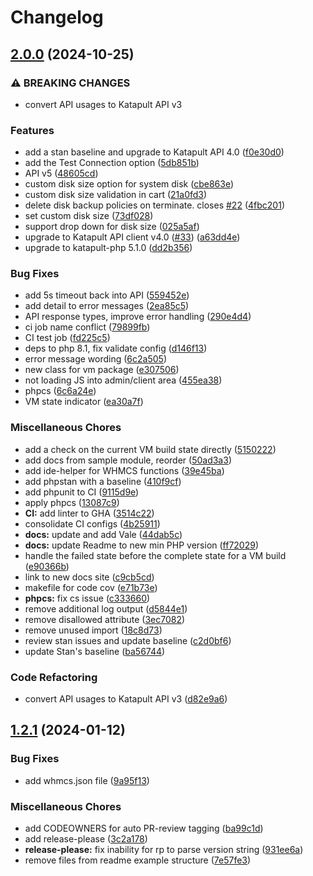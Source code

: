 # Changelog

## [2.0.0](https://github.com/krystal/katapult-whmcs/compare/v1.2.1...v2.0.0) (2024-10-25)


### ⚠ BREAKING CHANGES

* convert API usages to Katapult API v3

### Features

* add a stan baseline and upgrade to Katapult API 4.0 ([f0e30d0](https://github.com/krystal/katapult-whmcs/commit/f0e30d0db17860e431d0995d5a74bd560cfee304))
* add the Test Connection option ([5db851b](https://github.com/krystal/katapult-whmcs/commit/5db851b963a43ecb1a99cdddae76013d9bfe4a3a))
* API v5 ([48605cd](https://github.com/krystal/katapult-whmcs/commit/48605cd9a30928a544edf4c268a0527bc2f6d864))
* custom disk size option for system disk ([cbe863e](https://github.com/krystal/katapult-whmcs/commit/cbe863e6a123580afc398558c76aad5a25695aa6))
* custom disk size validation in cart ([21a0fd3](https://github.com/krystal/katapult-whmcs/commit/21a0fd30d65a86071d1cf069a83384ea6b862ebb))
* delete disk backup policies on terminate. closes [#22](https://github.com/krystal/katapult-whmcs/issues/22) ([4fbc201](https://github.com/krystal/katapult-whmcs/commit/4fbc201f479b366e0a74451bd3e941aeda5a9c68))
* set custom disk size ([73df028](https://github.com/krystal/katapult-whmcs/commit/73df0282e900e944a634dd0ff38993b954ecd3fd))
* support drop down for disk size ([025a5af](https://github.com/krystal/katapult-whmcs/commit/025a5af74aa20ed646f65ae7e3e884802e81966d))
* upgrade to Katapult API client v4.0 ([#33](https://github.com/krystal/katapult-whmcs/issues/33)) ([a63dd4e](https://github.com/krystal/katapult-whmcs/commit/a63dd4e06129b9e3286a7117b01914b3769375d8))
* upgrade to katapult-php 5.1.0 ([dd2b356](https://github.com/krystal/katapult-whmcs/commit/dd2b356df0717b9eded041b5b4eca2e0dcf14f4e))


### Bug Fixes

* add 5s timeout back into API ([559452e](https://github.com/krystal/katapult-whmcs/commit/559452e30a735935f3c693a0c7c82af4eb2cc23c))
* add detail to error messages ([2ea85c5](https://github.com/krystal/katapult-whmcs/commit/2ea85c50b2e5c5b8e9a480d0e6cf04439e50ff46))
* API response types, improve error handling ([290e4d4](https://github.com/krystal/katapult-whmcs/commit/290e4d4e7176f800b4e4992128f204b19cb69e63))
* ci job name conflict ([79899fb](https://github.com/krystal/katapult-whmcs/commit/79899fbcd8fc8d02e25a15861bee9b0caf9b51df))
* CI test job ([fd225c5](https://github.com/krystal/katapult-whmcs/commit/fd225c56983a6f331df04b55601a659d693566f8))
* deps to php 8.1, fix validate config ([d146f13](https://github.com/krystal/katapult-whmcs/commit/d146f1387fae5d08f8a603054c24ec0f8272cc74))
* error message wording ([6c2a505](https://github.com/krystal/katapult-whmcs/commit/6c2a5059cf376ebadf3cfa35442514cc40d621dd))
* new class for vm package ([e307506](https://github.com/krystal/katapult-whmcs/commit/e30750634fc0c0de3ac44a381bc58e908cf5a6cd))
* not loading JS into admin/client area ([455ea38](https://github.com/krystal/katapult-whmcs/commit/455ea386a37c8fc70fbe3e4f1e07ea120361e948))
* phpcs ([6c6a24e](https://github.com/krystal/katapult-whmcs/commit/6c6a24ec99e1e943c4c40a346a2c8f7099fc260f))
* VM state indicator ([ea30a7f](https://github.com/krystal/katapult-whmcs/commit/ea30a7f9f035ecfb91decfbf70234f6ebaed44bb))


### Miscellaneous Chores

* add a check on the current VM build state directly ([5150222](https://github.com/krystal/katapult-whmcs/commit/5150222e38c93f44e8d05de7481d81639b2e2fb9))
* add docs from sample module, reorder ([50ad3a3](https://github.com/krystal/katapult-whmcs/commit/50ad3a39799c79dea702bfb19260249f6d692381))
* add ide-helper for WHMCS functions ([39e45ba](https://github.com/krystal/katapult-whmcs/commit/39e45bafae17b89541dc3310eb2d301a03cfa5d5))
* add phpstan with a baseline ([410f9cf](https://github.com/krystal/katapult-whmcs/commit/410f9cf4c91791bc3aeb92de6a1fa876a343b642))
* add phpunit to CI ([9115d9e](https://github.com/krystal/katapult-whmcs/commit/9115d9e296837a092baf0379ae6f99de2919f2d5))
* apply phpcs ([13087c9](https://github.com/krystal/katapult-whmcs/commit/13087c90933d89fff92b591ecaa824e27e250dec))
* **CI:** add linter to GHA ([3514c22](https://github.com/krystal/katapult-whmcs/commit/3514c22a7c912f49b4fa81b44401bfd211c3ba88))
* consolidate CI configs ([4b25911](https://github.com/krystal/katapult-whmcs/commit/4b25911020c21a780682e563435be198779cf536))
* **docs:** update and add Vale ([44dab5c](https://github.com/krystal/katapult-whmcs/commit/44dab5c687d1f4df65fc9bea4f54d425f032db1d))
* **docs:** update Readme to new min PHP version ([ff72029](https://github.com/krystal/katapult-whmcs/commit/ff72029bf4124c405ec54da8fed08df79cd74c1c))
* handle the failed state before the complete state for a VM build ([e90366b](https://github.com/krystal/katapult-whmcs/commit/e90366bea233eb4b84e0f3e8e276d98f163080bf))
* link to new docs site ([c9cb5cd](https://github.com/krystal/katapult-whmcs/commit/c9cb5cde91ca4e1535d103d81a52b29d8edbaa4c))
* makefile for code cov ([e71b73e](https://github.com/krystal/katapult-whmcs/commit/e71b73e281f0085ca97480a5496afe125e96f728))
* **phpcs:** fix cs issue ([c333660](https://github.com/krystal/katapult-whmcs/commit/c3336603b199e9bdc6c6a7c9637b7122ff6572a4))
* remove additional log output ([d5844e1](https://github.com/krystal/katapult-whmcs/commit/d5844e181f6dbf037cd2cf3abc6952f718825aa0))
* remove disallowed attribute ([3ec7082](https://github.com/krystal/katapult-whmcs/commit/3ec70827f4cc92498d6c47ca0734ed07c791d4af))
* remove unused import ([18c8d73](https://github.com/krystal/katapult-whmcs/commit/18c8d736abe76463a9f4cb52c4cecf9b9345a97b))
* review stan issues and update baseline ([c2d0bf6](https://github.com/krystal/katapult-whmcs/commit/c2d0bf6c4014941df7b12d7c9f74f4d05f511350))
* update Stan's baseline ([ba56744](https://github.com/krystal/katapult-whmcs/commit/ba5674472400929fb49e4efbe552b28c02d71761))


### Code Refactoring

* convert API usages to Katapult API v3 ([d82e9a6](https://github.com/krystal/katapult-whmcs/commit/d82e9a6e14ea02ef36addf774dfe010b5bf0b0e3))

## [1.2.1](https://github.com/krystal/katapult-whmcs/compare/v1.2.0...v1.2.1) (2024-01-12)


### Bug Fixes

* add whmcs.json file ([9a95f13](https://github.com/krystal/katapult-whmcs/commit/9a95f13dc4636c19b7a7fcede2043e2ad2905797))


### Miscellaneous Chores

* add CODEOWNERS for auto PR-review tagging ([ba99c1d](https://github.com/krystal/katapult-whmcs/commit/ba99c1d2bcf13596367fa77f15648bef5e8f807c))
* add release-please ([3c2a178](https://github.com/krystal/katapult-whmcs/commit/3c2a1786638218605c2dfea7ba361aa3f4af3e37))
* **release-please:** fix inability for rp to parse version string ([931ee6a](https://github.com/krystal/katapult-whmcs/commit/931ee6a1e92eefc8c28ac54643bcc5c08120758a))
* remove files from readme example structure ([7e57fe3](https://github.com/krystal/katapult-whmcs/commit/7e57fe34c0ac200bfbbb4880c233512eebd45e40))
